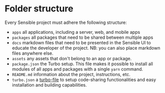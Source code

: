 # Folder structure

Every Sensible project must adhere the following structure:

- `apps` all applications, including a server, web, and mobile apps
- `packages` all packages that need to be shared between multiple apps
- `docs` markdown files that need to be presented in the Sensible UI to educate the developer of the project. NB: you can also place markdown files anywhere else.
- `assets` any assets that don't belong to an app or package.
- `package.json` the Turbo setup. This file makes it possible to install all modules of all apps and packages with a single `yarn` command.
- `README.md` information about the project, instructions, etc.
- `turbo.json` a [turbo-file](https://turborepo.org) to setup code-sharing functionalities and easy installation and building capabilities.
